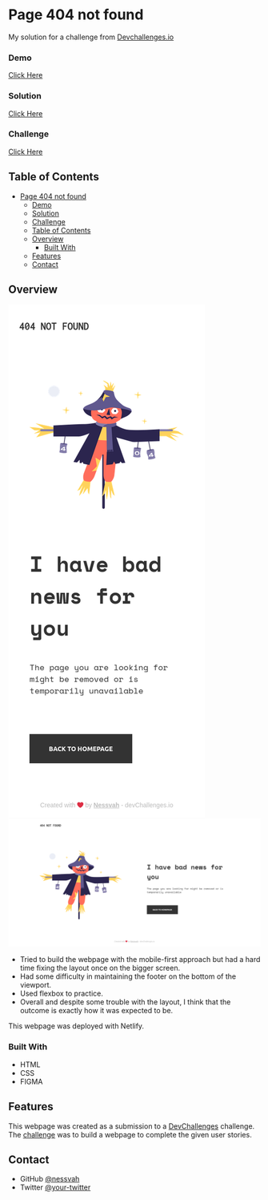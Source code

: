 # Page 404 not found

My solution for a challenge from [Devchallenges.io](http://devchallenges.io)

### Demo

[Click Here](https://stupefied-clarke-d49be9.netlify.app/)

### Solution

[Click Here](https://github.com/Nessvah/404-page-challenge)

### Challenge

[Click Here](https://devchallenges.io/challenges/wBunSb7FPrIepJZAg0sY)

<!-- TABLE OF CONTENTS -->

## Table of Contents

- [Page 404 not found](#page-404-not-found)
    - [Demo](#demo)
    - [Solution](#solution)
    - [Challenge](#challenge)
  - [Table of Contents](#table-of-contents)
  - [Overview](#overview)
    - [Built With](#built-with)
  - [Features](#features)
  - [Contact](#contact)

<!-- OVERVIEW -->

## Overview

![screenshot Mobile](./resources/assets/images/404-not-found-mobile.png)
![screenshot](./resources/assets/images/404-not-found.png)

- Tried to build the webpage with the mobile-first approach but had a hard time fixing the layout once on the bigger screen.
- Had some difficulty in maintaining the footer on the bottom of the viewport.
- Used flexbox to practice.
- Overall and despite some trouble with the layout, I think that the outcome is exactly how it was expected to be.

This webpage was deployed with Netlify.

### Built With

<!-- This section should list any major frameworks that you built your project using. Here are a few examples.-->

- HTML
- CSS
- FIGMA

## Features

<!-- List the features of your application or follow the template. Don't share the figma file here :) -->

This webpage was created as a submission to a [DevChallenges](https://devchallenges.io/challenges) challenge. The [challenge](https://devchallenges.io/challenges/wBunSb7FPrIepJZAg0sY) was to build a webpage to complete the given user stories.

## Contact

- GitHub [@nessvah](https://github.com/Nessvah)
- Twitter [@your-twitter](https://twitter.com/Nessvah_)
